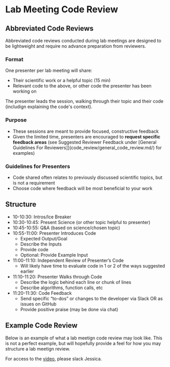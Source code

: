 # Lab Meeting Code Review

## Abbreviated Code Reviews

Abbreviated code reviews conducted during lab meetings are designed to be 
lightweight and require no advance preparation from reviewers.

### Format
One presenter per lab meeting will share:
- Their scientific work or a helpful topic (15 min)
- Relevant code to the above, or other code the presenter has been working on

The presenter leads the session, walking through their topic and their code
(includign explaining the code's context).

### Purpose

- These sessions are meant to provide focused, constructive feedback
- Given the limited time, presenters are encouraged to **request specific 
feedback areas** (see Suggested Reviewer Feedback under [General Guidelines For 
Reviewers]](code_review/general_code_review.md/) for examples)

### Guidelines for Presenters

- Code shared often relates to previously discussed scientific topics, but is 
not a requirement
- Choose code where feedback will be most beneficial to your work

## Structure
- 10-10:30: Intros/Ice Breaker
- 10:30-10:45: Present Science (or other topic helpful to presenter)
- 10:45-10:55: Q&A (based on science/chosen topic)
- 10:55-11:00: Presenter Introduces Code
    - Expected Output/Goal
    - Describe the Inputs
    - Provide code
    - Optional: Provide Example Input
- 11:00-11:10: Independent Review of Presenter’s Code
    - Will likely have time to evaluate code in 1 or 2 of the ways suggested 
    earlier
- 11:10-11:20: Presenter Walks through Code
    - Describe the logic behind each line or chunk of lines
    - Describe algorithms, function calls, etc
- 11:20-11:30: Code Feedback
    - Send specific “to-dos” or changes to the developer via Slack OR as issues on GitHub
    - Provide positive praise (may be done via chat)
    
## Example Code Review
Below is an example of what a lab meetign code review may look like. This is not
a perfect example, but will hopefully provide a feel for how you may structure
a lab meetign review.

For access to the [video](https://rutgersconnect-my.sharepoint.com/:v:/r/personal/jkm186_njms_rutgers_edu/Documents/Code_Review/LabMeetingCodeReviewExample.mp4), 
please slack Jessica.
